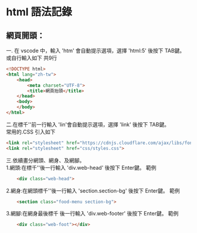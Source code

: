 # html 語法記錄
## 網頁開頭：
一. 在 vscode 中，輸入 'htm' 會自動提示選項，選擇 'html:5' 後按下 TAB鍵。  
或自行輸入如下 共9行
```html 
<!DOCTYPE html>
<html lang="zh-tw">
    <head>
        <meta charset="UTF-8">
        <title>網頁抬頭</title>
    </head>
    <body>
    </body>
</html>
```
二.在標千'</head>'前一行輸入 'lin'會自動提示選項，選擇 'link' 後按下 TAB鍵。  
常用的.CSS 引入如下
```html
<link rel="stylesheet" href="https://cdnjs.cloudflare.com/ajax/libs/font-awesome/6.4.0/css/all.min.css">
<link rel="stylesheet" href="css/styles.css">
```
三.依續畫分網頭、網身、及網腳。  
1.網頭:在標千'<body>'後一行輸入 'div.web-head' 後按下 Enter鍵。  範例  
```html
    <div class="web-head">
```
2.網身:在網頭標千'</div>'後一行輸入 'section.section-bg' 後按下 Enter鍵。  範例
```html
    <section class="food-menu section-bg">
```
3.網腳:在網身最後標千 後一行輸入 'div.web-footer' 後按下 Enter鍵。  範例
```html
    <div class="web-foot"></div>
```
